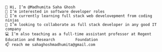 
    👋 Hi, I’m @Madhumita Saha Ghosh
    👀 I’m interested in software developer roles
    🌱 I’m currently learning full stack web develovepment from coding ninjas
    💞️ I’m looking to collaborate as full stack developer in any good IT company
    💻 I’m also teaching as a full-time assistant professor at Regent Education and Research         Foundation
    📫 reach me sahaghoshmadhumita@gmail.com

